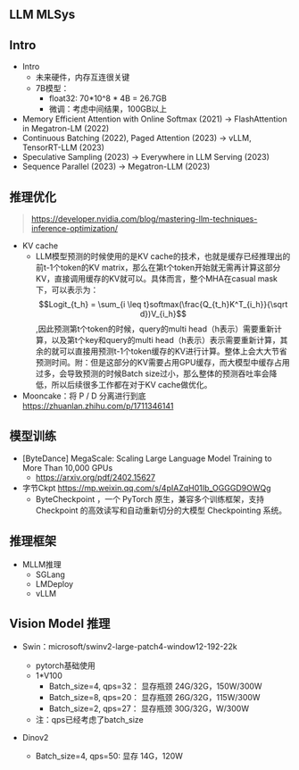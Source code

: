 ## LLM MLSys

## Intro

* Intro
  * 未来硬件，内存互连很关键
  * 7B模型：
    * float32: 70*10^8 * 4B = 26.7GB
    * 微调：考虑中间结果，100GB以上
* Memory Efficient Attention with Online Softmax (2021) -> FlashAttention in Megatron-LM (2022) 
* Continuous Batching (2022), Paged Attention (2023) -> vLLM, TensorRT-LLM (2023) 
* Speculative Sampling (2023) -> Everywhere in LLM Serving (2023)
* Sequence Parallel (2023) ->  Megatron-LLM (2023) 

## 推理优化

> https://developer.nvidia.com/blog/mastering-llm-techniques-inference-optimization/

* KV cache
  * LLM模型预测的时候使用的是KV cache的技术，也就是缓存已经推理出的前t-1个token的KV matrix，那么在第t个token开始就无需再计算这部分KV，直接调用缓存的KV就可以。具体而言，整个MHA在casual mask下，可以表示为： $$Logit_{t_h} = \sum_{i \leq t}softmax(\frac{Q_{t_h}K^T_{i_h}}{\sqrt d})V_{i_h}$$,因此预测第t个token的时候，query的multi head（h表示）需要重新计算，以及第t个key和query的multi head（h表示）表示需要重新计算，其余的就可以直接用预测t-1个token缓存的KV进行计算。整体上会大大节省预测时间。附：但是这部分的KV需要占用GPU缓存，而大模型中缓存占用过多，会导致预测的时候Batch size过小，那么整体的预测吞吐率会降低，所以后续很多工作都在对于KV cache做优化。
* Mooncake：将 P / D 分离进行到底 https://zhuanlan.zhihu.com/p/1711346141

## 模型训练

* [ByteDance] MegaScale: Scaling Large Language Model Training to More Than 10,000 GPUs 
  * https://arxiv.org/pdf/2402.15627
* 字节Ckpt https://mp.weixin.qq.com/s/4pIAZqH01Ib_OGGGD9OWQg
  * ByteCheckpoint ，一个 PyTorch 原生，兼容多个训练框架，支持 Checkpoint 的高效读写和自动重新切分的大模型 Checkpointing 系统。

## 推理框架

* MLLM推理
  * SGLang
  * LMDeploy
  * vLLM



## Vision Model 推理

* Swin：microsoft/swinv2-large-patch4-window12-192-22k
  * pytorch基础使用
  * 1*V100
    * Batch_size=4, qps=32： 显存瓶颈 24G/32G，150W/300W
    * Batch_size=8, qps=20： 显存瓶颈 26G/32G，115W/300W
    * Batch_size=2, qps=27： 显存瓶颈 30G/32G，W/300W
  * 注：qps已经考虑了batch_size

* Dinov2
  * Batch_size=4, qps=50: 显存 14G，120W